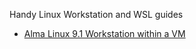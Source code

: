 Handy Linux Workstation and WSL guides
- [Alma Linux 9.1 Workstation within a VM](001_Alma_9.1_VM/index)
